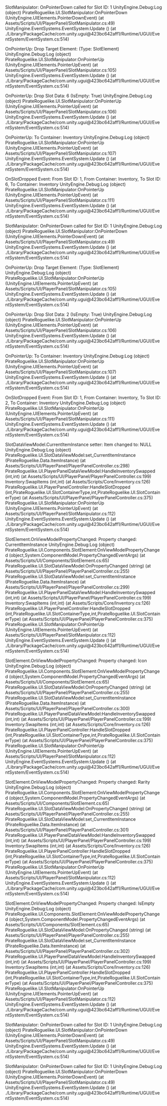 SlotManipulator: OnPointerDown called for Slot ID: 1
UnityEngine.Debug:Log (object)
PirateRoguelike.UI.SlotManipulator:OnPointerDown (UnityEngine.UIElements.PointerDownEvent) (at Assets/Scripts/UI/PlayerPanel/SlotManipulator.cs:49)
UnityEngine.EventSystems.EventSystem:Update () (at ./Library/PackageCache/com.unity.ugui@423bc642aff1/Runtime/UGUI/EventSystem/EventSystem.cs:514)

OnPointerUp: Drop Target Element:  (Type: SlotElement)
UnityEngine.Debug:Log (object)
PirateRoguelike.UI.SlotManipulator:OnPointerUp (UnityEngine.UIElements.PointerUpEvent) (at Assets/Scripts/UI/PlayerPanel/SlotManipulator.cs:105)
UnityEngine.EventSystems.EventSystem:Update () (at ./Library/PackageCache/com.unity.ugui@423bc642aff1/Runtime/UGUI/EventSystem/EventSystem.cs:514)

OnPointerUp: Drop Slot Data: 6 (IsEmpty: True)
UnityEngine.Debug:Log (object)
PirateRoguelike.UI.SlotManipulator:OnPointerUp (UnityEngine.UIElements.PointerUpEvent) (at Assets/Scripts/UI/PlayerPanel/SlotManipulator.cs:106)
UnityEngine.EventSystems.EventSystem:Update () (at ./Library/PackageCache/com.unity.ugui@423bc642aff1/Runtime/UGUI/EventSystem/EventSystem.cs:514)

OnPointerUp: To Container: Inventory
UnityEngine.Debug:Log (object)
PirateRoguelike.UI.SlotManipulator:OnPointerUp (UnityEngine.UIElements.PointerUpEvent) (at Assets/Scripts/UI/PlayerPanel/SlotManipulator.cs:107)
UnityEngine.EventSystems.EventSystem:Update () (at ./Library/PackageCache/com.unity.ugui@423bc642aff1/Runtime/UGUI/EventSystem/EventSystem.cs:514)

OnSlotDropped Event: From Slot ID: 1, From Container: Inventory, To Slot ID: 6, To Container: Inventory
UnityEngine.Debug:Log (object)
PirateRoguelike.UI.SlotManipulator:OnPointerUp (UnityEngine.UIElements.PointerUpEvent) (at Assets/Scripts/UI/PlayerPanel/SlotManipulator.cs:111)
UnityEngine.EventSystems.EventSystem:Update () (at ./Library/PackageCache/com.unity.ugui@423bc642aff1/Runtime/UGUI/EventSystem/EventSystem.cs:514)

SlotManipulator: OnPointerDown called for Slot ID: 1
UnityEngine.Debug:Log (object)
PirateRoguelike.UI.SlotManipulator:OnPointerDown (UnityEngine.UIElements.PointerDownEvent) (at Assets/Scripts/UI/PlayerPanel/SlotManipulator.cs:49)
UnityEngine.EventSystems.EventSystem:Update () (at ./Library/PackageCache/com.unity.ugui@423bc642aff1/Runtime/UGUI/EventSystem/EventSystem.cs:514)

OnPointerUp: Drop Target Element:  (Type: SlotElement)
UnityEngine.Debug:Log (object)
PirateRoguelike.UI.SlotManipulator:OnPointerUp (UnityEngine.UIElements.PointerUpEvent) (at Assets/Scripts/UI/PlayerPanel/SlotManipulator.cs:105)
UnityEngine.EventSystems.EventSystem:Update () (at ./Library/PackageCache/com.unity.ugui@423bc642aff1/Runtime/UGUI/EventSystem/EventSystem.cs:514)

OnPointerUp: Drop Slot Data: 2 (IsEmpty: True)
UnityEngine.Debug:Log (object)
PirateRoguelike.UI.SlotManipulator:OnPointerUp (UnityEngine.UIElements.PointerUpEvent) (at Assets/Scripts/UI/PlayerPanel/SlotManipulator.cs:106)
UnityEngine.EventSystems.EventSystem:Update () (at ./Library/PackageCache/com.unity.ugui@423bc642aff1/Runtime/UGUI/EventSystem/EventSystem.cs:514)

OnPointerUp: To Container: Inventory
UnityEngine.Debug:Log (object)
PirateRoguelike.UI.SlotManipulator:OnPointerUp (UnityEngine.UIElements.PointerUpEvent) (at Assets/Scripts/UI/PlayerPanel/SlotManipulator.cs:107)
UnityEngine.EventSystems.EventSystem:Update () (at ./Library/PackageCache/com.unity.ugui@423bc642aff1/Runtime/UGUI/EventSystem/EventSystem.cs:514)

OnSlotDropped Event: From Slot ID: 1, From Container: Inventory, To Slot ID: 2, To Container: Inventory
UnityEngine.Debug:Log (object)
PirateRoguelike.UI.SlotManipulator:OnPointerUp (UnityEngine.UIElements.PointerUpEvent) (at Assets/Scripts/UI/PlayerPanel/SlotManipulator.cs:111)
UnityEngine.EventSystems.EventSystem:Update () (at ./Library/PackageCache/com.unity.ugui@423bc642aff1/Runtime/UGUI/EventSystem/EventSystem.cs:514)

SlotDataViewModel.CurrentItemInstance setter: Item changed to: NULL
UnityEngine.Debug:Log (object)
PirateRoguelike.UI.SlotDataViewModel:set_CurrentItemInstance (PirateRoguelike.Data.ItemInstance) (at Assets/Scripts/UI/PlayerPanel/PlayerPanelController.cs:298)
PirateRoguelike.UI.PlayerPanelDataViewModel:HandleInventorySwapped (int,int) (at Assets/Scripts/UI/PlayerPanel/PlayerPanelController.cs:199)
Inventory:SwapItems (int,int) (at Assets/Scripts/Core/Inventory.cs:126)
PirateRoguelike.UI.PlayerPanelController:HandleSlotDropped (int,PirateRoguelike.UI.SlotContainerType,int,PirateRoguelike.UI.SlotContainerType) (at Assets/Scripts/UI/PlayerPanel/PlayerPanelController.cs:375)
PirateRoguelike.UI.SlotManipulator:OnPointerUp (UnityEngine.UIElements.PointerUpEvent) (at Assets/Scripts/UI/PlayerPanel/SlotManipulator.cs:112)
UnityEngine.EventSystems.EventSystem:Update () (at ./Library/PackageCache/com.unity.ugui@423bc642aff1/Runtime/UGUI/EventSystem/EventSystem.cs:514)

SlotElement.OnViewModelPropertyChanged: Property changed: CurrentItemInstance
UnityEngine.Debug:Log (object)
PirateRoguelike.UI.Components.SlotElement:OnViewModelPropertyChanged (object,System.ComponentModel.PropertyChangedEventArgs) (at Assets/Scripts/UI/Components/SlotElement.cs:65)
PirateRoguelike.UI.SlotDataViewModel:OnPropertyChanged (string) (at Assets/Scripts/UI/PlayerPanel/PlayerPanelController.cs:255)
PirateRoguelike.UI.SlotDataViewModel:set_CurrentItemInstance (PirateRoguelike.Data.ItemInstance) (at Assets/Scripts/UI/PlayerPanel/PlayerPanelController.cs:299)
PirateRoguelike.UI.PlayerPanelDataViewModel:HandleInventorySwapped (int,int) (at Assets/Scripts/UI/PlayerPanel/PlayerPanelController.cs:199)
Inventory:SwapItems (int,int) (at Assets/Scripts/Core/Inventory.cs:126)
PirateRoguelike.UI.PlayerPanelController:HandleSlotDropped (int,PirateRoguelike.UI.SlotContainerType,int,PirateRoguelike.UI.SlotContainerType) (at Assets/Scripts/UI/PlayerPanel/PlayerPanelController.cs:375)
PirateRoguelike.UI.SlotManipulator:OnPointerUp (UnityEngine.UIElements.PointerUpEvent) (at Assets/Scripts/UI/PlayerPanel/SlotManipulator.cs:112)
UnityEngine.EventSystems.EventSystem:Update () (at ./Library/PackageCache/com.unity.ugui@423bc642aff1/Runtime/UGUI/EventSystem/EventSystem.cs:514)

SlotElement.OnViewModelPropertyChanged: Property changed: Icon
UnityEngine.Debug:Log (object)
PirateRoguelike.UI.Components.SlotElement:OnViewModelPropertyChanged (object,System.ComponentModel.PropertyChangedEventArgs) (at Assets/Scripts/UI/Components/SlotElement.cs:65)
PirateRoguelike.UI.SlotDataViewModel:OnPropertyChanged (string) (at Assets/Scripts/UI/PlayerPanel/PlayerPanelController.cs:255)
PirateRoguelike.UI.SlotDataViewModel:set_CurrentItemInstance (PirateRoguelike.Data.ItemInstance) (at Assets/Scripts/UI/PlayerPanel/PlayerPanelController.cs:300)
PirateRoguelike.UI.PlayerPanelDataViewModel:HandleInventorySwapped (int,int) (at Assets/Scripts/UI/PlayerPanel/PlayerPanelController.cs:199)
Inventory:SwapItems (int,int) (at Assets/Scripts/Core/Inventory.cs:126)
PirateRoguelike.UI.PlayerPanelController:HandleSlotDropped (int,PirateRoguelike.UI.SlotContainerType,int,PirateRoguelike.UI.SlotContainerType) (at Assets/Scripts/UI/PlayerPanel/PlayerPanelController.cs:375)
PirateRoguelike.UI.SlotManipulator:OnPointerUp (UnityEngine.UIElements.PointerUpEvent) (at Assets/Scripts/UI/PlayerPanel/SlotManipulator.cs:112)
UnityEngine.EventSystems.EventSystem:Update () (at ./Library/PackageCache/com.unity.ugui@423bc642aff1/Runtime/UGUI/EventSystem/EventSystem.cs:514)

SlotElement.OnViewModelPropertyChanged: Property changed: Rarity
UnityEngine.Debug:Log (object)
PirateRoguelike.UI.Components.SlotElement:OnViewModelPropertyChanged (object,System.ComponentModel.PropertyChangedEventArgs) (at Assets/Scripts/UI/Components/SlotElement.cs:65)
PirateRoguelike.UI.SlotDataViewModel:OnPropertyChanged (string) (at Assets/Scripts/UI/PlayerPanel/PlayerPanelController.cs:255)
PirateRoguelike.UI.SlotDataViewModel:set_CurrentItemInstance (PirateRoguelike.Data.ItemInstance) (at Assets/Scripts/UI/PlayerPanel/PlayerPanelController.cs:301)
PirateRoguelike.UI.PlayerPanelDataViewModel:HandleInventorySwapped (int,int) (at Assets/Scripts/UI/PlayerPanel/PlayerPanelController.cs:199)
Inventory:SwapItems (int,int) (at Assets/Scripts/Core/Inventory.cs:126)
PirateRoguelike.UI.PlayerPanelController:HandleSlotDropped (int,PirateRoguelike.UI.SlotContainerType,int,PirateRoguelike.UI.SlotContainerType) (at Assets/Scripts/UI/PlayerPanel/PlayerPanelController.cs:375)
PirateRoguelike.UI.SlotManipulator:OnPointerUp (UnityEngine.UIElements.PointerUpEvent) (at Assets/Scripts/UI/PlayerPanel/SlotManipulator.cs:112)
UnityEngine.EventSystems.EventSystem:Update () (at ./Library/PackageCache/com.unity.ugui@423bc642aff1/Runtime/UGUI/EventSystem/EventSystem.cs:514)

SlotElement.OnViewModelPropertyChanged: Property changed: IsEmpty
UnityEngine.Debug:Log (object)
PirateRoguelike.UI.Components.SlotElement:OnViewModelPropertyChanged (object,System.ComponentModel.PropertyChangedEventArgs) (at Assets/Scripts/UI/Components/SlotElement.cs:65)
PirateRoguelike.UI.SlotDataViewModel:OnPropertyChanged (string) (at Assets/Scripts/UI/PlayerPanel/PlayerPanelController.cs:255)
PirateRoguelike.UI.SlotDataViewModel:set_CurrentItemInstance (PirateRoguelike.Data.ItemInstance) (at Assets/Scripts/UI/PlayerPanel/PlayerPanelController.cs:302)
PirateRoguelike.UI.PlayerPanelDataViewModel:HandleInventorySwapped (int,int) (at Assets/Scripts/UI/PlayerPanel/PlayerPanelController.cs:199)
Inventory:SwapItems (int,int) (at Assets/Scripts/Core/Inventory.cs:126)
PirateRoguelike.UI.PlayerPanelController:HandleSlotDropped (int,PirateRoguelike.UI.SlotContainerType,int,PirateRoguelike.UI.SlotContainerType) (at Assets/Scripts/UI/PlayerPanel/PlayerPanelController.cs:375)
PirateRoguelike.UI.SlotManipulator:OnPointerUp (UnityEngine.UIElements.PointerUpEvent) (at Assets/Scripts/UI/PlayerPanel/SlotManipulator.cs:112)
UnityEngine.EventSystems.EventSystem:Update () (at ./Library/PackageCache/com.unity.ugui@423bc642aff1/Runtime/UGUI/EventSystem/EventSystem.cs:514)

SlotManipulator: OnPointerDown called for Slot ID: 1
UnityEngine.Debug:Log (object)
PirateRoguelike.UI.SlotManipulator:OnPointerDown (UnityEngine.UIElements.PointerDownEvent) (at Assets/Scripts/UI/PlayerPanel/SlotManipulator.cs:49)
UnityEngine.EventSystems.EventSystem:Update () (at ./Library/PackageCache/com.unity.ugui@423bc642aff1/Runtime/UGUI/EventSystem/EventSystem.cs:514)

SlotManipulator: OnPointerDown called for Slot ID: 1
UnityEngine.Debug:Log (object)
PirateRoguelike.UI.SlotManipulator:OnPointerDown (UnityEngine.UIElements.PointerDownEvent) (at Assets/Scripts/UI/PlayerPanel/SlotManipulator.cs:49)
UnityEngine.EventSystems.EventSystem:Update () (at ./Library/PackageCache/com.unity.ugui@423bc642aff1/Runtime/UGUI/EventSystem/EventSystem.cs:514)

